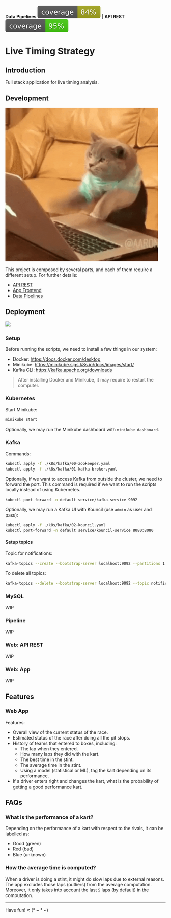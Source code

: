 **Data Pipelines** ![Coverage badge](./lts-pipeline/docs/coverage.svg) | **API REST** ![Coverage badge](./lts-api/docs/coverage.svg)

# Live Timing Strategy

## Introduction

Full stack application for live timing analysis.

## Development

![](./docs/images/cat-typing.gif)

This project is composed by several parts, and each of them require a different
setup. For further details:
- [API REST](./lts-api/README.md)
- [App Frontend](./lts-front/README.md)
- [Data Pipelines](./lts-pipeline/README.md)

## Deployment

![](./docs/images/rocket-launch.gif)

### Setup

Before running the scripts, we need to install a few things in our system:
- Docker: https://docs.docker.com/desktop
- Minikube: https://minikube.sigs.k8s.io/docs/images/start/
- Kafka CLI: https://kafka.apache.org/downloads

> After installing Docker and Minikube, it may require to restart the computer.

### Kubernetes

Start Minikube:
```sh
minikube start
```

Optionally, we may run the Minikube dashboard with `minikube dashboard`.

### Kafka

Commands:
```sh
kubectl apply -f ./k8s/kafka/00-zookeeper.yaml
kubectl apply -f ./k8s/kafka/01-kafka-broker.yaml
```

Optionally, if we want to access Kafka from outside the cluster, we need to
forward the port. This command is required if we want to run the scripts
locally instead of using Kubernetes.
```sh
kubectl port-forward -n default service/kafka-service 9092
```

Optionally, we may run a Kafka UI with Kouncil (use `admin` as user and pass):
```sh
kubectl apply -f ./k8s/kafka/02-kouncil.yaml
kubectl port-forward -n default service/kouncil-service 8080:8080
```

#### Setup topics

Topic for notifications:
```sh
kafka-topics --create --bootstrap-server localhost:9092 --partitions 1 --topic notifications
```

To delete all topics:
```sh
kafka-topics --delete --bootstrap-server localhost:9092 --topic notifications
```

### MySQL

WIP

### Pipeline

WIP

### Web: API REST

WIP

### Web: App

WIP

## Features

### Web App

Features:
- Overall view of the current status of the race.
- Estimated status of the race after doing all the pit stops.
- History of teams that entered to boxes, including:
  - The lap when they entered.
  - How many laps they did with the kart.
  - The best time in the stint.
  - The average time in the stint.
  - Using a model (statistical or ML), tag the kart depending on 
    its performance.
- If a driver enters right and changes the kart, what is the probability of
  getting a good performance kart.

## FAQs

### What is the performance of a kart?

Depending on the performance of a kart with respect to the rivals, it can be
labelled as:
- Good (green)
- Red (bad)
- Blue (unknown)

### How the average time is computed?

When a driver is doing a stint, it might do slow laps due to external reasons.
The app excludes those laps (outliers) from the average computation. Moreover,
it only takes into account the last `5` laps (by default) in the computation.

---

Have fun! ᕙ (° ~ ° ~)
